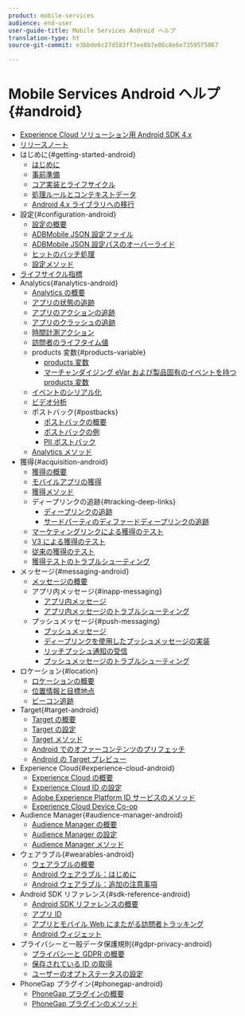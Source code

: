 ```yaml
---
product: mobile-services
audience: end-user
user-guide-title: Mobile Services Android ヘルプ
translation-type: ht
source-git-commit: e3bbde6c27d583ff3ee8b7e86c8e6e73595f5067

---
```



# Mobile Services Android ヘルプ{#android}

+ [Experience Cloud ソリューション用 Android SDK 4.x](overview.md)
+ [リリースノート](rel-notes.md)
+ はじめに{#getting-started-android}
   + [はじめに](getting-started/getting-started.md)
   + [事前準備](getting-started/requirements.md)
   + [コア実装とライフサイクル](getting-started/dev-qs.md)
   + [処理ルールとコンテキストデータ](getting-started/proc-rules.md)
   + [Android 4.x ライブラリへの移行](getting-started/migration-v3.md)
+ 設定{#configuration-android}
   + [設定の概要](configuration/configuration.md)
   + [ADBMobile JSON 設定ファイル](configuration/json-config/json-config.md)
   + [ADBMobile JSON 設定パスのオーバーライド](configuration/json-config/json-config-remote.md)
   + [ヒットのバッチ処理](configuration/hit-batching.md)
   + [設定メソッド](configuration/methods.md)
+ [ライフサイクル指標](metrics.md)
+ Analytics{#analytics-android}
   + [Analytics の概要](analytics-main/analytics-main.md)
   + [アプリの状態の追跡](analytics-main/states.md)
   + [アプリのアクションの追跡](analytics-main/actions.md)
   + [アプリのクラッシュの追跡](analytics-main/crashes.md)
   + [時間計測アクション](analytics-main/timed-actions.md)
   + [訪問者のライフタイム値](analytics-main/lifetime-value.md)
   + products 変数{#products-variable}
      + [products 変数](analytics-main/products/products.md)
      + [マーチャンダイジング eVar および製品固有のイベントを持つ products 変数 ](analytics-main/products/products-variable-evars-events.md)
   + [イベントのシリアル化](analytics-main/event-serialization.md)
   + [ビデオ分析](analytics-main/video-qs.md)
   + ポストバック{#postbacks}
      + [ポストバックの概要](analytics-main/postbacks/postbacks.md)
      + [ポストバックの例](analytics-main/postbacks/postback-example.md)
      + [PII ポストバック](analytics-main/postbacks/c-pii-postbacks.md)
   + [Analytics メソッド](analytics-main/analytics-methods.md)
+ 獲得{#acquisition-android}
   + [獲得の概要](acquisition-main/acquisition-main-android.md)
   + [モバイルアプリの獲得](acquisition-main/acquisition.md)
   + [獲得メソッド](acquisition-main/acquisition-methods.md)
   + ディープリンクの追跡{#tracking-deep-links}
      + [ディープリンクの追跡](acquisition-main/tracking-deep-links/tracking-deep-links.md)
      + [サードパーティのディファードディープリンクの追跡](acquisition-main/tracking-deep-links/c-tracking-3rd-party-deferred-deep-links.md)
   + [マーケティングリンクによる獲得のテスト](acquisition-main/t-testing-marketing-link-acquisition.md)
   + [V3 による獲得のテスト](acquisition-main/t-testing-version-3-acquisition.md)
   + [従来の獲得のテスト](acquisition-main/t-testing-acquisition.md)
   + [獲得テストのトラブルシューティング](acquisition-main/troubleshoot-acquisition-testing.md)
+ メッセージ{#messaging-android}
   + [メッセージの概要](messaging-main/messaging-main-android.md)
   + アプリ内メッセージ{#inapp-messaging}
      + [アプリ内メッセージ](messaging-main/messaging/messaging.md)
      + [アプリ内メッセージのトラブルシューティング](messaging-main/messaging/in-apps-ts.md)
   + プッシュメッセージ{#push-messaging}
      + [プッシュメッセージ](messaging-main/push-messaging/push-messaging.md)
      + [ディープリンクを使用したプッシュメッセージの実装](messaging-main/push-messaging/t-mob-impl-push-deeplinking-android-4x.md)
      + [リッチプッシュ通知の受信](messaging-main/push-messaging/c-set-up-rich-push-notif-android.md)
      + [プッシュメッセージのトラブルシューティング](messaging-main/push-messaging/c-troubleshooting-push-messaging.md)
+ ロケーション{#location}
   + [ロケーションの概要](location/location.md)
   + [位置情報と目標地点](location/geo-poi.md)
   + [ビーコン追跡](location/beacon.md)
+ Target{#target-android}
   + [Target の概要](target-main/target-main.md)
   + [Target の設定](target-main/target.md)
   + [Target メソッド](target-main/c-target-methods.md)
   + [Android でのオファーコンテンツのプリフェッチ](target-main/c-mob-target-prefetch-android.md)
   + [Android の Target プレビュー](target-main/c-mob-target-preview-android.md)
+ Experience Cloud{#experience-cloud-android}
   + [Experience Cloud の概要](c-marketing-cloud/c-marketing-cloud.md)
   + [Experience Cloud ID の設定 ](c-marketing-cloud/mcvid.md)
   + [Adobe Experience Platform ID サービスのメソッド](c-marketing-cloud/mc-methods.md)
   + [Experience Cloud Device Co-op](c-marketing-cloud/t-mob-mc-device-coop-android-.md)
+ Audience Manager{#audience-manager-android}
   + [Audience Manager の概要](audience-manager/audience-manager.md)
   + [Audience Manager の設定](audience-manager/audiencemgmt.md)
   + [Audience Manager メソッド](audience-manager/c-audience-manager-methods.md)
+ ウェアラブル{#wearables-android}
   + [ウェアラブルの概要](wearables/wearables.md)
   + [Android ウェアラブル：はじめに](wearables/android-wearable.md)
   + [Android ウェアラブル：追加の注意事項](wearables/c-android-wearables--additional-notes.md)
+ Android SDK リファレンス{#sdk-reference-android}
   + [Android SDK リファレンスの概要](/help/android/reference/reference.md)
   + [アプリ ID](/help/android/reference/app-ids.md)
   + [アプリとモバイル Web にまたがる訪問者トラッキング](/help/android/reference/hybrid-app.md)
   + [Android ウィジェット](/help/android/reference/widgets.md)
+ プライバシーと一般データ保護規則{#gdpr-privacy-android}
   + [プライバシーと GDPR の概要](c-mob-privacy-gdpr-android/c-mob-privacy-gdpr-android.md)
   + [保存されている ID の取得](c-mob-privacy-gdpr-android/c-mob-gdpr-ret-stored-ids-android.md)
   + [ユーザーのオプトステータスの設定](c-mob-privacy-gdpr-android/privacy.md)
+ PhoneGap プラグイン{#phonegap-android}
   + [PhoneGap プラグインの概要](phonegap/phonegap.md)
   + [PhoneGap プラグインのメソッド](phonegap/phonegap-methods.md)
